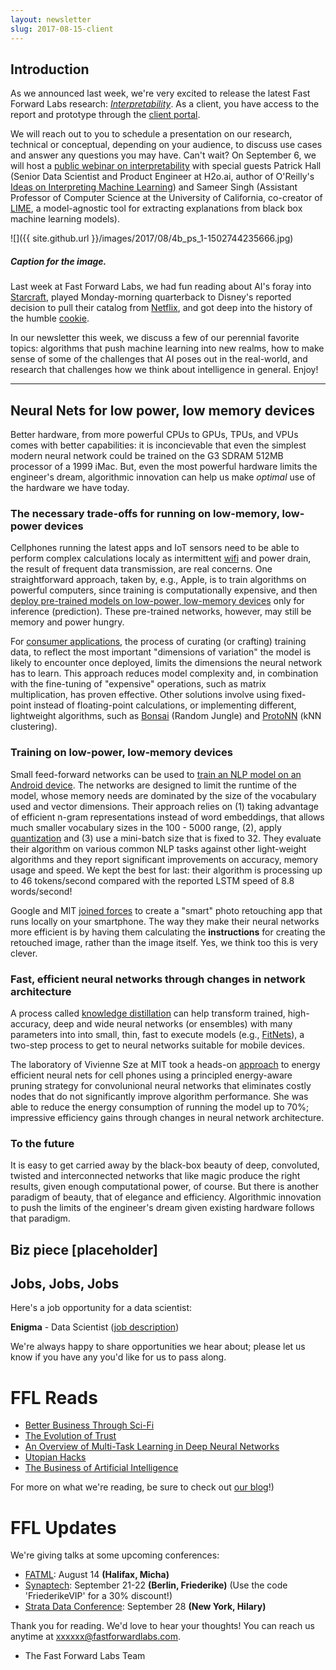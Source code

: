```yaml
---
layout: newsletter
slug: 2017-08-15-client
---
```


## Introduction
As we announced last week, we're very excited to release the latest Fast Forward Labs research: [_Interpretability_](http://blog.fastforwardlabs.com/2017/08/02/interpretability.html). As a client, you have access to the report and prototype through the [client portal](http://clients.fastforwardlabs.com/).

We will reach out to you to schedule a presentation on our research, technical or conceptual, depending on your audience, to discuss use cases and answer any questions you may have. Can't wait? On September 6, we will host a [public webinar on interpretability](https://mlinterpretability.splashthat.com/) with special guests Patrick Hall (Senior Data Scientist and Product Engineer at H2o.ai, author of O'Reilly's [Ideas on Interpreting Machine Learning](https://www.oreilly.com/ideas/ideas-on-interpreting-machine-learning)) and Sameer Singh (Assistant Professor of Computer Science at the University of California, co-creator of [LIME](https://homes.cs.washington.edu/~marcotcr/blog/lime/), a model-agnostic tool for extracting explanations from black box machine learning models).

![]({{ site.github.url }}/images/2017/08/4b_ps_1-1502744235666.jpg)

##### Caption for the image.

Last week at Fast Forward Labs, we had fun reading about AI's foray into [Starcraft](https://www.theverge.com/2017/8/9/16117850/deepmind-blizzard-starcraft-ai-toolset-api), played Monday-morning quarterback to Disney's reported decision to pull their catalog from [Netflix](http://money.cnn.com/2017/08/08/media/disney-netflix/), and got deep into the history of the humble [cookie](https://labs.rs/en/invisible-infrastructures-online-trackers/).

In our newsletter this week, we discuss a few of our perennial favorite topics: algorithms that push machine learning into new realms, how to make sense of some of the challenges that AI poses out in the real-world, and research that challenges how we think about intelligence in general. Enjoy!

---

## Neural Nets for low power, low memory devices

Better hardware, from more powerful CPUs to GPUs, TPUs, and VPUs comes with better capabilities: it is inconcievable that even the simplest modern neural network could be trained on the G3 SDRAM 512MB processor of a 1999 iMac. But, even the most powerful hardware limits the engineer's dream, algorithmic innovation can help us make *optimal* use of the hardware we have today.

### The necessary trade-offs for running on low-memory, low-power devices

Cellphones running the latest apps and IoT sensors need to be able to perform complex calculations localy as intermittent [wifi](https://thenextweb.com/insider/2016/11/30/wifi-coming-iot-invasion/#.tnw_NuiMni6y) and power drain, the result of frequent data transmission, are real concerns. One straightforward approach, taken by, e.g., Apple, is to train algorithms on powerful computers, since training is computationally expensive, and then [deploy pre-trained models on low-power, low-memory devices](https://www.tractica.com/automation-robotics/neural-networks-are-coming-soon-to-your-mobile-phone-camera/) only for inference (prediction). These pre-trained networks, however, may still be memory and power hungry.

For [consumer applications](https://research.googleblog.com/2015/07/how-google-translate-squeezes-deep.html), the process of curating (or crafting) training data, to reflect the most important "dimensions of variation" the model is likely to encounter once deployed, limits the dimensions the neural network has to learn. This approach reduces model complexity and, in combination with the fine-tuning of "expensive" operations, such as matrix multiplication, has proven effective. Other solutions involve using fixed-point instead of floating-point calculations, or implementing different, lightweight algorithms, such as [Bonsai](http://proceedings.mlr.press/v70/kumar17a/kumar17a.pdf) (Random Jungle) and [ProtoNN](http://proceedings.mlr.press/v70/gupta17a/gupta17a.pdf) (kNN clustering). 

### Training on low-power, low-memory devices
Small feed-forward networks can be used to [train an NLP model on an Android device](https://arxiv.org/pdf/1708.00214.pdf). The networks are designed to limit the runtime of the model, whose memory needs are dominated by the size of the vocabulary used and vector dimensions. Their approach relies on (1) taking advantage of efficient n-gram representations instead of word embeddings, that allows much smaller vocabulary sizes in the 100 - 5000 range, (2), apply [quantization](https://www.tensorflow.org/performance/quantization) and (3) use a mini-batch size that is fixed to 32. They evaluate their algorithm on various common NLP tasks against other light-weight algorithms and they report significant improvements on accuracy, memory usage and speed. We kept the best for last: their algorithm is processing up to 46 tokens/second compared with the reported LSTM speed of 8.8 words/second!

Google and MIT [joined forces](http://news.mit.edu/2017/automatic-image-retouching-phone-0802) to create a "smart" photo retouching app that runs locally on your smartphone. The way they make their neural networks more efficient is by having them calculating the **instructions** for creating the retouched image, rather than the image itself. Yes, we think too this is very clever.

### Fast, efficient neural networks through changes in network architecture
A process called [knowledge distillation](https://arxiv.org/abs/1503.02531) can help transform trained, high-accuracy, deep and wide neural networks (or ensembles) with many parameters into into small, thin, fast to execute models (e.g., [FitNets](https://arxiv.org/pdf/1412.6550.pdf)), a two-step process to get to neural networks suitable for mobile devices.

The laboratory of Vivienne Sze at MIT took a heads-on [approach](http://news.mit.edu/2017/bringing-neural-networks-cellphones-0718) to energy efficient neural nets for cell phones using a principled energy-aware pruning strategy for convolunional neural networks that eliminates costly nodes that do not significantly improve algorithm performance. She was able to reduce the energy consumption of running the model up to 70%; impressive efficiency gains through changes in neural network architecture. 

### To the future
It is easy to get carried away by the black-box beauty of deep, convoluted, twisted and interconnected networks that like magic produce the right results, given enough computational power, of course.  But there is another paradigm of beauty, that of elegance and efficiency. Algorithmic innovation to push the limits of the engineer's dream given existing hardware follows that paradigm.

## Biz piece [placeholder] 

## Jobs, Jobs, Jobs

Here's a job opportunity for a data scientist:

**Enigma** - Data Scientist ([job description](https://www.enigma.com/careers/data-scientist))

We're always happy to share opportunities we hear about; please let us know if you have any you'd like for us to pass along.

# FFL Reads

- [Better Business Through Sci-Fi](http://www.newyorker.com/tech/elements/better-business-through-sci-fi)
- [The Evolution of Trust](http://ncase.me/trust/)
- [An Overview of Multi-Task Learning in Deep Neural Networks](http://ruder.io/multi-task/)
- [Utopian Hacks](https://limn.it/utopian-hacks/)
- [The Business of Artificial Intelligence](https://hbr.org/2017/07/the-business-of-artificial-intelligence)

For more on what we're reading, be sure to check out [our blog](http://blog.fastforwardlabs.com/links.html)!)

# FFL Updates

We're giving talks at some upcoming conferences:
- [FATML](http://www.fatml.org/): August 14 **(Halifax, Micha)**
- [Synaptech](http://synaptech.ai/): September 21-22 **(Berlin, Friederike)** (Use the code 'FriederikeVIP' for a 30% discount!)
- [Strata Data Conference](https://conferences.oreilly.com/strata/strata-ny): September 28 **(New York, Hilary)**

Thank you for reading.  We'd love to hear your thoughts! You can reach us anytime at xxxxxx@fastforwardlabs.com. 

- The Fast Forward Labs Team
